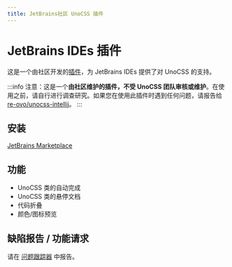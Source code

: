 ```yaml
---
title: JetBrains社区 UnoCSS 插件
---
```


# JetBrains IDEs 插件

这是一个由社区开发的[插件](https://github.com/re-ovo/unocss-intellij)，为 JetBrains IDEs 提供了对 UnoCSS 的支持。

:::info
注意：这是一个**由社区维护的插件，不受 UnoCSS 团队审核或维护**。在使用之前，请自行进行调查研究。如果您在使用此插件时遇到任何问题，请报告给 [re-ovo/unocss-intellij](https://github.com/re-ovo/unocss-intellij)。
:::

## 安装

[JetBrains Marketplace](https://plugins.jetbrains.com/plugin/22204-unocss)

## 功能

- UnoCSS 类的自动完成
- UnoCSS 类的悬停文档
- 代码折叠
- 颜色/图标预览

## 缺陷报告 / 功能请求

请在 [问题跟踪器](https://github.com/re-ovo/unocss-intellij/issues) 中报告。
